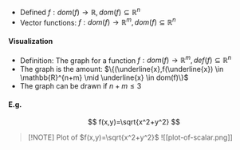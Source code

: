 * Defined $f: dom(f) \to \mathbb{R}, dom(f) \subseteq{\mathbb{R}^n}$
* Vector functions: $f: dom(f) \to \mathbb{R}^m, dom(f) \subseteq \mathbb{R}^n$

#### Visualization
* Definition: The graph for a function $f: dom(f) \to \mathbb{R}^m, def(f) \subseteq \mathbb{R}^n$
* The graph is the amount: $\{(\underline{x},f(\underline{x}) \in \mathbb{R}^{n+m} \mid \underline{x} \in dom(f)\}$
* The graph can be drawn if $n+m \leq 3$
#### E.g.
$$
f(x,y)=\sqrt{x^2+y^2}
$$

> [!NOTE] Plot of $f(x,y)=\sqrt{x^2+y^2}$
>![[plot-of-scalar.png]]

